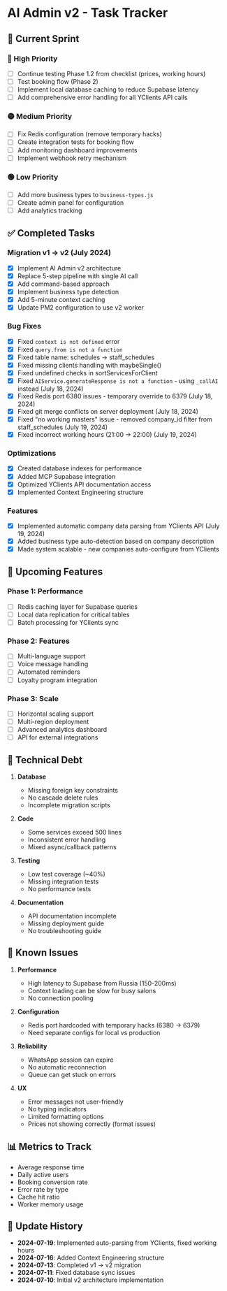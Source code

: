 # AI Admin v2 - Task Tracker

## 🎯 Current Sprint

### 🔴 High Priority
- [ ] Continue testing Phase 1.2 from checklist (prices, working hours)
- [ ] Test booking flow (Phase 2)
- [ ] Implement local database caching to reduce Supabase latency
- [ ] Add comprehensive error handling for all YClients API calls

### 🟡 Medium Priority
- [ ] Fix Redis configuration (remove temporary hacks)
- [ ] Create integration tests for booking flow
- [ ] Add monitoring dashboard improvements
- [ ] Implement webhook retry mechanism

### 🟢 Low Priority
- [ ] Add more business types to `business-types.js`
- [ ] Create admin panel for configuration
- [ ] Add analytics tracking

## ✅ Completed Tasks

### Migration v1 → v2 (July 2024)
- [x] Implement AI Admin v2 architecture
- [x] Replace 5-step pipeline with single AI call
- [x] Add command-based approach
- [x] Implement business type detection
- [x] Add 5-minute context caching
- [x] Update PM2 configuration to use v2 worker

### Bug Fixes
- [x] Fixed `context is not defined` error
- [x] Fixed `query.from is not a function`
- [x] Fixed table name: schedules → staff_schedules
- [x] Fixed missing clients handling with maybeSingle()
- [x] Fixed undefined checks in sortServicesForClient
- [x] Fixed `AIService.generateResponse is not a function` - using `_callAI` instead (July 18, 2024)
- [x] Fixed Redis port 6380 issues - temporary override to 6379 (July 18, 2024)
- [x] Fixed git merge conflicts on server deployment (July 18, 2024)
- [x] Fixed "no working masters" issue - removed company_id filter from staff_schedules (July 19, 2024)
- [x] Fixed incorrect working hours (21:00 → 22:00) (July 19, 2024)

### Optimizations
- [x] Created database indexes for performance
- [x] Added MCP Supabase integration
- [x] Optimized YClients API documentation access
- [x] Implemented Context Engineering structure

### Features
- [x] Implemented automatic company data parsing from YClients API (July 19, 2024)
- [x] Added business type auto-detection based on company description
- [x] Made system scalable - new companies auto-configure from YClients

## 🚀 Upcoming Features

### Phase 1: Performance
- [ ] Redis caching layer for Supabase queries
- [ ] Local data replication for critical tables
- [ ] Batch processing for YClients sync

### Phase 2: Features
- [ ] Multi-language support
- [ ] Voice message handling
- [ ] Automated reminders
- [ ] Loyalty program integration

### Phase 3: Scale
- [ ] Horizontal scaling support
- [ ] Multi-region deployment
- [ ] Advanced analytics dashboard
- [ ] API for external integrations

## 📝 Technical Debt

1. **Database**
   - Missing foreign key constraints
   - No cascade delete rules
   - Incomplete migration scripts

2. **Code**
   - Some services exceed 500 lines
   - Inconsistent error handling
   - Mixed async/callback patterns

3. **Testing**
   - Low test coverage (~40%)
   - Missing integration tests
   - No performance tests

4. **Documentation**
   - API documentation incomplete
   - Missing deployment guide
   - No troubleshooting guide

## 🐛 Known Issues

1. **Performance**
   - High latency to Supabase from Russia (150-200ms)
   - Context loading can be slow for busy salons
   - No connection pooling

2. **Configuration**
   - Redis port hardcoded with temporary hacks (6380 → 6379)
   - Need separate configs for local vs production

3. **Reliability**
   - WhatsApp session can expire
   - No automatic reconnection
   - Queue can get stuck on errors

4. **UX**
   - Error messages not user-friendly
   - No typing indicators
   - Limited formatting options
   - Prices not showing correctly (format issues)

## 📊 Metrics to Track

- Average response time
- Daily active users
- Booking conversion rate
- Error rate by type
- Cache hit ratio
- Worker memory usage

## 🔄 Update History

- **2024-07-19**: Implemented auto-parsing from YClients, fixed working hours
- **2024-07-16**: Added Context Engineering structure
- **2024-07-13**: Completed v1 → v2 migration
- **2024-07-11**: Fixed database sync issues
- **2024-07-10**: Initial v2 architecture implementation